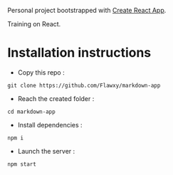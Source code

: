 Personal project bootstrapped with [Create React App](https://github.com/facebook/create-react-app).

Training on React.

# Installation instructions
-  Copy this repo :

`git clone https://github.com/Flawxy/markdown-app`
-  Reach the created folder :

`cd markdown-app`
-  Install dependencies :

`npm i`
-  Launch the server :

`npm start`
